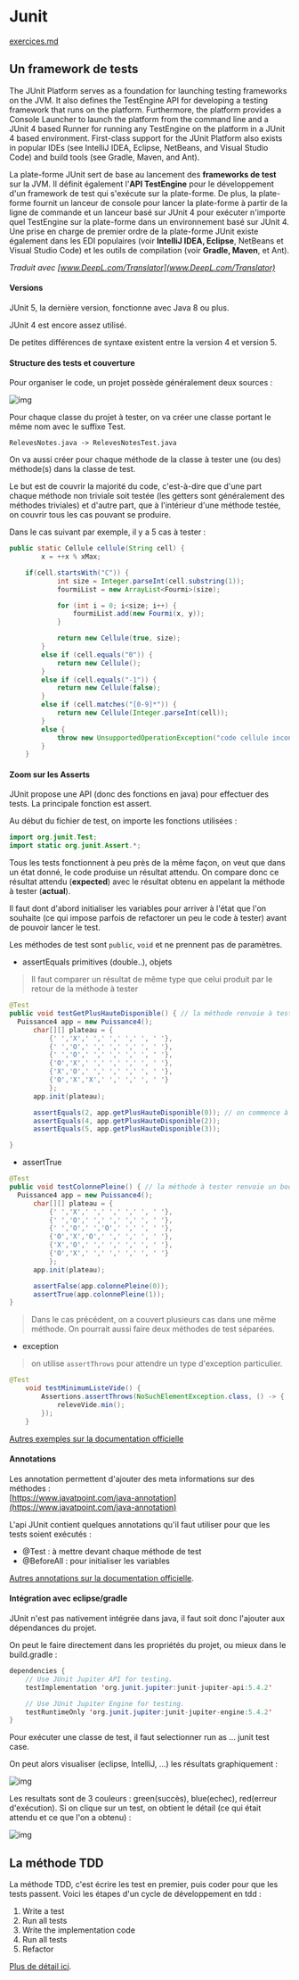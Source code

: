 # Junit

[exercices.md](exercices.md)

## Un framework de tests

  The JUnit Platform serves as a foundation for launching testing frameworks on the JVM. It also defines the TestEngine API for developing a testing framework that runs on the platform. Furthermore, the platform provides a Console Launcher to launch the platform from the command line and a JUnit 4 based Runner for running any TestEngine on the platform in a JUnit 4 based environment. First-class support for the JUnit Platform also exists in popular IDEs (see IntelliJ IDEA, Eclipse, NetBeans, and Visual Studio Code) and build tools (see Gradle, Maven, and Ant).


  La plate-forme JUnit sert de base au lancement des **frameworks de test** sur la JVM. Il définit également l'**API TestEngine** pour le développement d'un framework de test qui s'exécute sur la plate-forme. De plus, la plate-forme fournit un lanceur de console pour lancer la plate-forme à partir de la ligne de commande et un lanceur basé sur JUnit 4 pour exécuter n'importe quel TestEngine sur la plate-forme dans un environnement basé sur JUnit 4. Une prise en charge de premier ordre de la plate-forme JUnit existe également dans les EDI populaires (voir **IntelliJ IDEA, Eclipse**, NetBeans et Visual Studio Code) et les outils de compilation (voir **Gradle, Maven**, et Ant).

*Traduit avec [www.DeepL.com/Translator](www.DeepL.com/Translator)*

#### Versions

JUnit 5, la dernière version, fonctionne avec Java 8 ou plus.

JUnit 4 est encore assez utilisé.

De petites différences de syntaxe existent entre la version 4 et version 5.

#### Structure des tests et couverture

Pour organiser le code, un projet possède généralement deux sources :

![img](dossier.png)

Pour chaque classe du projet à tester, on va créer une classe portant le même nom avec le suffixe Test.

```
RelevesNotes.java -> RelevesNotesTest.java
```

On va aussi créer pour chaque méthode de la classe à tester une (ou des) méthode(s) dans la classe de test.

Le but est de couvrir la majorité du code, c'est-à-dire que d'une part chaque méthode non triviale soit testée (les getters sont généralement des méthodes triviales) et d'autre part, que à l'intérieur d'une méthode testée, on couvrir tous les cas pouvant se produire.

Dans le cas suivant par exemple, il y a 5 cas à tester :
```java
public static Cellule cellule(String cell) {
		x = ++x % xMax;

    if(cell.startsWith("C")) {
			int size = Integer.parseInt(cell.substring(1));
			fourmiList = new ArrayList<Fourmi>(size);

			for (int i = 0; i<size; i++) {
				fourmiList.add(new Fourmi(x, y));
			}

			return new Cellule(true, size);
		}
		else if (cell.equals("0")) {
			return new Cellule();
		}
		else if (cell.equals("-1")) {
			return new Cellule(false);
		}
		else if (cell.matches("[0-9]*")) {
			return new Cellule(Integer.parseInt(cell));
		}
		else {
			throw new UnsupportedOperationException("code cellule inconnu : "+cell);
		}
	}
```


#### Zoom sur les Asserts

JUnit propose une API (donc des fonctions en java) pour effectuer des tests. La principale fonction est assert.

Au début du fichier de test, on importe les fonctions utilisées :

```java
import org.junit.Test;
import static org.junit.Assert.*;
```

Tous les tests fonctionnent à peu près de la même façon, on veut que dans un état donné, le code produise un résultat attendu. On compare donc ce résultat attendu (**expected**) avec le résultat obtenu en appelant la méthode à tester (**actual**).

Il faut dont d'abord initialiser les variables pour arriver à l'état que l'on souhaite (ce qui impose parfois de refactorer un peu le code à tester) avant de pouvoir lancer le test.

Les méthodes de test sont `public`, `void` et ne prennent pas de paramètres.

- assertEquals primitives (double..), objets

> Il faut comparer un résultat de même type que celui produit par le retour de la méthode à tester

```java
@Test
public void testGetPlusHauteDisponible() { // la méthode renvoie à tester renvoie un int
  Puissance4 app = new Puissance4();
      char[][] plateau = {
          {' ','X',' ',' ',' ',' ', ' '},
          {' ','O',' ',' ',' ',' ', ' '},
          {' ','O',' ',' ',' ',' ', ' '},
          {'O','X',' ',' ',' ',' ', ' '},
          {'X','O',' ',' ',' ',' ', ' '},
          {'O','X','X',' ',' ',' ', ' '}
          };
      app.init(plateau);

      assertEquals(2, app.getPlusHauteDisponible(0)); // on commence à compter d'en haut
      assertEquals(4, app.getPlusHauteDisponible(2));
      assertEquals(5, app.getPlusHauteDisponible(3));

}
```

- assertTrue

```java
@Test
public void testColonnePleine() { // la méthode à tester renvoie un boolean
  Puissance4 app = new Puissance4();
      char[][] plateau = {
          {' ','X',' ',' ',' ',' ', ' '},
          {' ','O',' ',' ',' ',' ', ' '},
          {' ','O',' ','O',' ',' ', ' '},
          {'O','X','O',' ',' ',' ', ' '},
          {'X','O',' ',' ',' ',' ', ' '},
          {'O','X',' ',' ',' ',' ', ' '}
          };
      app.init(plateau);

      assertFalse(app.colonnePleine(0));
      assertTrue(app.colonnePleine(1));
}
```
> Dans le cas précédent, on a couvert plusieurs cas dans une même méthode. On pourrait aussi faire deux méthodes de test séparées.

- exception

> on utilise `assertThrows` pour attendre un type d'exception particulier.

```java
@Test
	void testMinimumListeVide() {
		Assertions.assertThrows(NoSuchElementException.class, () -> {
			releveVide.min();
		});
	}
```

[Autres exemples sur la documentation officielle](https://junit.org/junit5/docs/current/user-guide/#writing-tests-assertions)

#### Annotations

Les annotation permettent d'ajouter des meta informations sur des méthodes :  
[https://www.javatpoint.com/java-annotation](https://www.javatpoint.com/java-annotation)

L'api JUnit contient quelques annotations qu'il faut utiliser pour que les tests soient exécutés :  

- @Test : à mettre devant chaque méthode de test
- @BeforeAll : pour initialiser les variables

[Autres annotations sur la documentation officielle](https://junit.org/junit5/docs/current/user-guide/#writing-tests-annotations).

#### Intégration avec eclipse/gradle

JUnit n'est pas nativement intégrée dans java, il faut soit donc l'ajouter aux dépendances du projet.

On peut le faire directement dans les propriétés du projet, ou mieux dans le build.gradle :

```java
dependencies {
    // Use JUnit Jupiter API for testing.
    testImplementation 'org.junit.jupiter:junit-jupiter-api:5.4.2'

    // Use JUnit Jupiter Engine for testing.
    testRuntimeOnly 'org.junit.jupiter:junit-jupiter-engine:5.4.2'
}
```

Pour exécuter une classe de test, il faut selectionner run as ... junit test case.

On peut alors visualiser (eclipse, IntelliJ, ...) les résultats graphiquement :

![img](resultat.png)

Les resultats sont de 3 couleurs : green(succès), blue(echec), red(erreur d'exécution). Si on clique sur un test, on obtient le détail (ce qui était attendu et ce que l'on a obtenu) :

![img](resultat-detail.png)



## La méthode TDD

La méthode TDD, c'est écrire les test en premier, puis coder pour que les tests passent. Voici les étapes d'un cycle de développement en tdd :

1. Write a test
2. Run all tests
3. Write the implementation code
4. Run all tests
5. Refactor

[Plus de détail ici](https://technologyconversations.com/2014/09/30/test-driven-development-tdd/).
